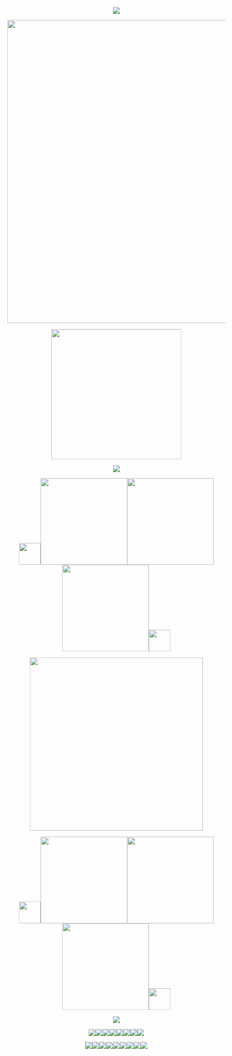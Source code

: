 <p align="center"><img src="https://64.media.tumblr.com/ecc5858c57557fcc5416df70c0e25e8d/973f37d9368b2c9d-15/s2048x3072/695ed078c41ea948dceac53226601c2e11d8e0ba.pnj">
<p align="center"><img src="https://64.media.tumblr.com/ab1f6bc170b5ad5cfc4fd918577823a2/784287e938983fc8-78/s2048x3072/202a3e48bb91074386c921b326048be9451496cc.pnj" width="700">
<p align="center"><img src="https://spotify-github-profile.kittinanx.com/api/view?uid=31nthrfejdrl5ztsoldu5q2cncju&cover_image=true&theme=novatorem&show_offline=false&background_color=000000&interchange=false&bar_color=ffffff&bar_color_cover=false)](https://github.com/kittinan/spotify-github-profile)" width="300">
<p align="center"><img src="https://64.media.tumblr.com/11923a568f5fed93b4cea06885fcafc7/c3ae5378fa1764af-b8/s1280x1920/3047b6844093c15d5df4ce78609be75d8e8123a5.gifv">
<p align="center"><img src="https://64.media.tumblr.com/45ea6473afe650602a733306af6c0b90/7fbf3281a4714bc7-8a/s250x400/e64b3c87026d0b3db4741c45c7266fa34e45d9f5.gifv" width="50"><a href="https://osian.atabook.org" title="ata"><img src="https://64.media.tumblr.com/02858116cbefa264a659b16da484a92e/ba217420e2f0bdee-5d/s540x810/b1917f29804694f96b8080541ade67edb0e306d0.pnj" width="200"></a><a href="https://guns.lol/decal" title="decal"><img src="https://64.media.tumblr.com/e8248592505583e685dc4621b723531c/ba217420e2f0bdee-37/s540x810/73c1eebeeaae0a7d41ebbc695eb6c4dc58f9e704.pnj" width="200"></a><a href="https://listography.com/jekosian" title="listo"><img src="https://64.media.tumblr.com/f8a4fdcd9336ee6b078107dc5570caa0/ba217420e2f0bdee-46/s540x810/6a523f894be25d283ab0d07a6a77f0ad04342d4f.pnj" width="200"></a><img src="https://64.media.tumblr.com/45ea6473afe650602a733306af6c0b90/7fbf3281a4714bc7-8a/s250x400/e64b3c87026d0b3db4741c45c7266fa34e45d9f5.gifv" width="50">
<p align="center"><img src="https://64.media.tumblr.com/e203da5cc953227354e2fc0411954b9d/746bc605b7fcb1ae-46/s2048x3072/613df55f3dd0101b38beb163064486579eae1907.jpg" width="400">
<p align="center"><img src="https://64.media.tumblr.com/45ea6473afe650602a733306af6c0b90/7fbf3281a4714bc7-8a/s250x400/e64b3c87026d0b3db4741c45c7266fa34e45d9f5.gifv" width="50"><a href="https://rentry.co/membox" title="membox"><img src="https://64.media.tumblr.com/53f6b9871c9195021843a4f589179bb4/ba217420e2f0bdee-10/s540x810/eb0a38b92488cf1ade01812d56924ba3f83de78f.pnj" width="200"></a><a href="https://en.pronouns.page/@picklecruncher" title="prns.pg"><img src="https://64.media.tumblr.com/204cad8299f2a5aab843ab4b64ec078f/ba217420e2f0bdee-19/s540x810/2d0350927050acb38b823ff10971bcf93330966e.pnj" width="200"></a><a href="http://rentry.co/fret" title="fret"><img src="https://64.media.tumblr.com/b9d625a1cf3ad4147773fbcbcefac3e5/ba217420e2f0bdee-9d/s540x810/ab077b76ecc294556291ea562736117509aaa0b1.pnj" width="200"></a><img src="https://64.media.tumblr.com/45ea6473afe650602a733306af6c0b90/7fbf3281a4714bc7-8a/s250x400/e64b3c87026d0b3db4741c45c7266fa34e45d9f5.gifv" width="50">
<p align="center"><img src="https://64.media.tumblr.com/11923a568f5fed93b4cea06885fcafc7/c3ae5378fa1764af-b8/s1280x1920/3047b6844093c15d5df4ce78609be75d8e8123a5.gifv">
<p align="center"><img src="https://64.media.tumblr.com/8799dd967b05d6d25073496ada2dcee6/7fd8de99c27e763a-fc/s100x200/a7bb7effcc93fe312a39d4878981617c455f008f.gifv"><img src="https://64.media.tumblr.com/d47772572ce941132d3772dd242ede63/fe280e89a304aa5d-54/s100x200/f7033befe1c72e0586109df0dae63c29a6d03647.gifv"><img src="https://64.media.tumblr.com/9bb6ad2b41b2ca8bd4083caaa9afda74/fe280e89a304aa5d-9f/s100x200/14a5102b603d9055a7ad7d80eb91177f189f0b12.gifv"><img src="https://64.media.tumblr.com/f455675152c5a28531326b1e1d704542/fe280e89a304aa5d-12/s100x200/615ad34ec9e8104c10d024574d1be8fa3778893b.pnj"><img src="https://64.media.tumblr.com/5dbb2723f19795861756939495d6d533/7fbf3281a4714bc7-8d/s100x200/70588f47997a03ee52257cbc1c4f07fb02ced04a.gifv"><img src="https://64.media.tumblr.com/d9f26ed183ff394b267559572e0619bb/f4163806ce83cba7-3f/s250x400/38eb996235a0d74dad5b7e9f46d6c54d5539fdf6.gifv"><img src="https://64.media.tumblr.com/7bb6055248bf8203b7714883303a79ef/f4163806ce83cba7-28/s250x400/8f63121754db184da2eafb817bb22ece096efe9e.pnj"><img src="https://64.media.tumblr.com/155a9670ff39e902671b8eca7cbaae85/3c0e987a0db3ad0f-81/s250x400/f3e75efa940b44fb903cd608c442e995fcd7776b.gifv">
<p align="center"><img src="https://64.media.tumblr.com/7d252f4b5fde8ae7ba3c1904a51c3a84/eed8f75e288d1d03-0b/s250x400/db0fe5f5265c0c70b60d381188dc08ff55507c33.gifv"><img src="https://64.media.tumblr.com/85129797db53bb94ef7fe6f061c07c6d/7fd8de99c27e763a-c8/s250x400/8ba53e60b9deb61159c7a00d174faaf0f39c5668.gifv"><img src="https://64.media.tumblr.com/bad3b4928e31633aaf5583e20f4deb2b/31686dfffb69d7bb-33/s250x400/adb1d2627ffe1458a3c374e51473309a1188242d.gifv"><img src="https://64.media.tumblr.com/9e1311849a74c7249753425703486e8c/271ca49191df0e5d-10/s250x400/4b4b6df1762f1cc612daf92ba22166ef4434a0db.gifv"><img src="https://64.media.tumblr.com/fcdb1d791e2b0fa67cc61479b06932f4/6f1804d74e3a3f2b-a1/s250x400/7d4a0f630c9dfbb1e1bdfee207a68139fa85a75f.gifv"><img src="https://64.media.tumblr.com/2af04fe2468262508301aefe1c80cd3f/f7ece3e5cf0f9e65-c5/s250x400/e83f3d5143e0e278aff5664de867f3b549c7a6d6.gifv"><img src="https://64.media.tumblr.com/0d58f13a81a02f9ef708e993aabfa1c3/0ff328a5470ba329-93/s250x400/0b1c48de807bfbf83a7580811b83b73d3d3e2436.gifv"><img src="https://64.media.tumblr.com/f5d8719cdf10ccd4d78cffb486078061/7fbf3281a4714bc7-1b/s250x400/ccbe900d87ca458992214e5c6936be8195e1f394.gifv"><img src="https://64.media.tumblr.com/823bd42bd3060a660609c862dc628b59/fc8fed1c3547d741-a8/s250x400/823ee9d767ab409a1d4bdc9f877648c8392bf513.gifv">
